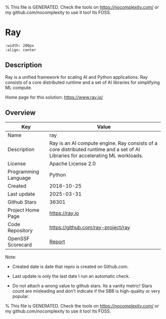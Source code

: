 
% This file is GENERATED. Check the tools on https://nocomplexity.com/ or my github.com/nocomplexity to use it too! Its FOSS. 

# Ray


```{image} https://github.com/ray-project/ray/raw/master/doc/source/images/ray_header_logo.png 
:width: 200px 
:align: center 
```

## Description 

Ray is a unified framework for scaling AI and Python applications. Ray consists of a core distributed runtime and a set of AI libraries for simplifying ML compute.

Home page for this solution: https://www.ray.io/ 

## Overview 

| Key | Value |
| --- | --- |
| Name | ray |
| Description | Ray is an AI compute engine. Ray consists of a core distributed runtime and a set of AI Libraries for accelerating ML workloads. |
| License | Apache License 2.0 |
| Programming Language | Python |
| Created | 2016-10-25 |
| Last update | 2025-03-31 |
| Github Stars | 36301 |
| Project Home Page | https://ray.io |
| Code Repository | https://github.com/ray-project/ray |
| OpenSSF Scorecard | [Report](https://securityscorecards.dev/viewer/?uri=github.com/ray-project/ray) |

Note:
 - Created date is date that repro is created on Github.com. 

- Last update is only the last date I run an automatic check. 

- Do not attach a wrong value to github stars. Its a vanity metric! Stars count are misleading and 
don't indicate if the SBB is high-quality or very popular.

% This file is GENERATED. Check the tools on https://nocomplexity.com/ or my github.com/nocomplexity to use it too! Its FOSS. 

